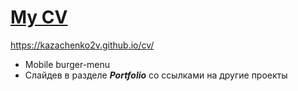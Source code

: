 # [My CV](https://kazachenko2v.github.io/cv/)
https://kazachenko2v.github.io/cv/

* Mobile burger-menu
* Слайдев в разделе ***Portfolio*** со ссылками на другие проекты
